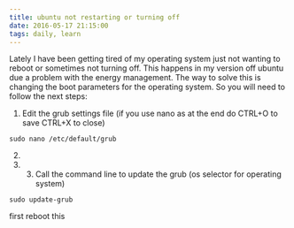```yaml
---
title: ubuntu not restarting or turning off 
date: 2016-05-17 21:15:00
tags: daily, learn
---
```

Lately I have been getting tired of my operating system just not wanting to reboot or sometimes not turning off. This happens in my version off ubuntu due a problem with the energy management. 
The way to solve this is changing the boot parameters for the operating system. So you will need to follow the next steps:
1. Edit the grub settings file (if you use nano as at the end do CTRL+O to save CTRL+X to close)
```
sudo nano /etc/default/grub
```
2.

4. 3. Call the command line to update the grub (os selector for operating system)
```
sudo update-grub
```
first reboot this 
